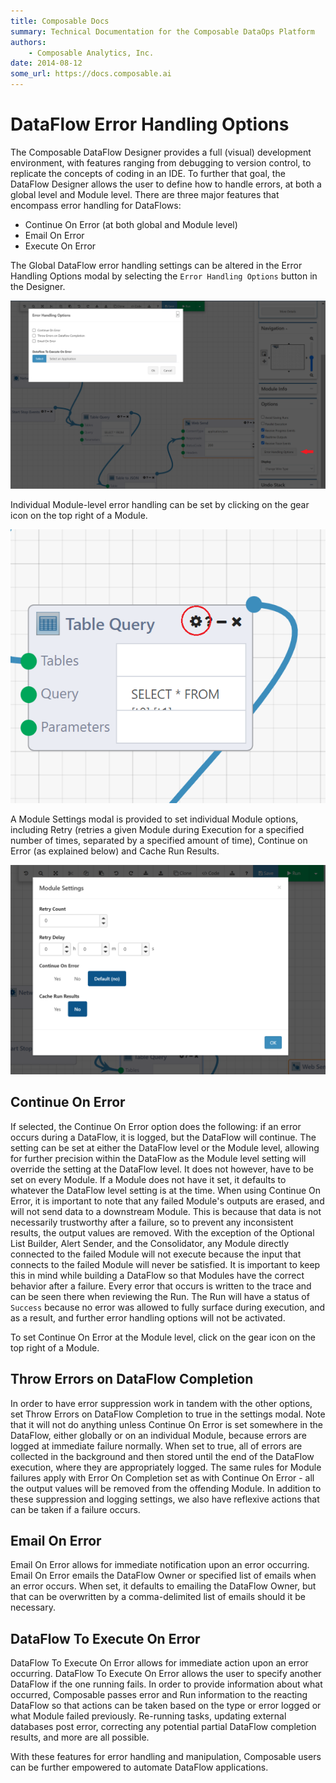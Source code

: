 ```yaml
---
title: Composable Docs
summary: Technical Documentation for the Composable DataOps Platform
authors:
    - Composable Analytics, Inc.
date: 2014-08-12
some_url: https://docs.composable.ai
---
```


# DataFlow Error Handling Options

The Composable DataFlow Designer provides a full (visual) development environment, with features ranging from debugging to version control, to replicate the concepts of coding in an IDE. To further that goal, the DataFlow Designer allows the user to define how to handle errors, at both a global level and Module level. There are three major features that encompass error handling for DataFlows: 

- Continue On Error (at both global and Module level)
- Email On Error
- Execute On Error

The Global DataFlow error handling settings can be altered in the Error Handling Options modal by selecting the `Error Handling Options` button in the Designer.

![!Error Handling Options for DataFlows](img/Error-Handling-01.png)

Individual Module-level error handling can be set by clicking on the gear icon on the top right of a Module.

![!Error Handling Options for individual Modules](img/Error-Handling-02.png)

A Module Settings modal is provided to set individual Module options, including Retry (retries a given Module during Execution for a specified number of times, separated by a specified amount of time), Continue on Error (as explained below) and Cache Run Results.

![!Error Handling Options for individual Modules](img/Error-Handling-03.png)

## Continue On Error

If selected, the Continue On Error option does the following: if an error occurs during a DataFlow, it is logged, but the DataFlow will continue. The setting can be set at either the DataFlow level or the Module level, allowing for further precision within the DataFlow as the Module level setting will override the setting at the DataFlow level. It does not however, have to be set on every Module. If a Module does not have it set, it defaults to whatever the DataFlow level setting is at the time. When using Continue On Error, it is important to note that any failed Module's outputs are erased, and will not send data to a downstream Module. This is because that data is not necessarily trustworthy after a failure, so to prevent any inconsistent results, the output values are removed. With the exception of the Optional List Builder, Alert Sender, and the Consolidator, any Module directly connected to the failed Module will not execute because the input that connects to the failed Module will never be satisfied. It is important to keep this in mind while building a DataFlow so that Modules have the correct behavior after a failure. Every error that occurs is written to the trace and can be seen there when reviewing the Run. The Run will have a status of `Success` because no error was allowed to fully surface during execution, and as a result, and further error handling options will not be activated.

To set Continue On Error at the Module level, click on the gear icon on the top right of a Module.

## Throw Errors on DataFlow Completion

In order to have error suppression work in tandem with the other options, set Throw Errors on DataFlow Completion to true in the settings modal. Note that it will not do anything unless Continue On Error is set somewhere in the DataFlow, either globally or on an individual Module, because errors are logged at immediate failure normally. When set to true, all of errors are collected in the background and then stored until the end of the DataFlow execution, where they are appropriately logged. The same rules for Module failures apply with Error On Completion set as with Continue On Error - all the output values will be removed from the offending Module. In addition to these suppression and logging settings, we also have reflexive actions that can be taken if a failure occurs.

## Email On Error

Email On Error allows for immediate notification upon an error occurring. Email On Error emails the DataFlow Owner or specified list of emails when an error occurs. When set, it defaults to emailing the DataFlow Owner, but that can be overwritten by a comma-delimited list of emails should it be necessary. 

## DataFlow To Execute On Error

DataFlow To Execute On Error allows for immediate action upon an error occurring. DataFlow To Execute On Error allows the user to specify another DataFlow if the one running fails. In order to provide information about what occurred, Composable passes error and Run information to the reacting DataFlow so that actions can be taken based on the type or error logged or what Module failed previously. Re-running tasks, updating external databases post error, correcting any potential partial DataFlow completion results, and more are all possible.

With these features for error handling and manipulation, Composable users can be further empowered to automate DataFlow applications.